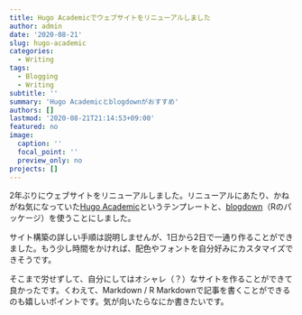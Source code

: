 ```yaml
---
title: Hugo Academicでウェブサイトをリニューアルしました
author: admin
date: '2020-08-21'
slug: hugo-academic
categories:
  - Writing
tags:
  - Blogging
  - Writing
subtitle: ''
summary: 'Hugo Academicとblogdownがおすすめ'
authors: []
lastmod: '2020-08-21T21:14:53+09:00'
featured: no
image:
  caption: ''
  focal_point: ''
  preview_only: no
projects: []
---
```


2年ぶりにウェブサイトをリニューアルしました。リニューアルにあたり、かねがね気になっていた[Hugo Academic](https://themes.gohugo.io/academic/ "Hugo Academic")というテンプレートと、[blogdown](https://bookdown.org/yihui/blogdown/ "blogdown: Creating Websites with R Markdown")（Rのパッケージ）を使うことにしました。

サイト構築の詳しい手順は説明しませんが、1日から2日で一通り作ることができました。もう少し時間をかければ、配色やフォントを自分好みにカスタマイズできそうです。

そこまで労せずして、自分にしてはオシャレ（？）なサイトを作ることができて良かったです。くわえて、Markdown / R Markdownで記事を書くことができるのも嬉しいポイントです。気が向いたらなにか書きたいです。
